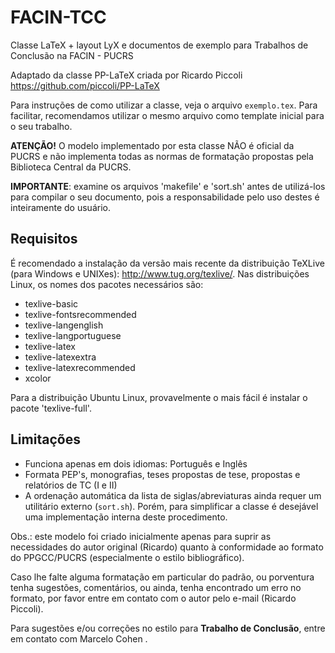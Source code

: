 FACIN-TCC
=========

Classe LaTeX + layout LyX e documentos de exemplo para Trabalhos de Conclusão na FACIN - PUCRS

Adaptado da classe PP-LaTeX criada por Ricardo Piccoli <https://github.com/piccoli/PP-LaTeX>

Para instruções de como utilizar a classe, veja o arquivo
`exemplo.tex`. Para facilitar, recomendamos utilizar o mesmo
arquivo como template inicial para o seu trabalho.

**ATENÇÃO!** O modelo implementado por esta classe NÃO é oficial da
PUCRS e não implementa todas as normas de formatação propostas
pela Biblioteca Central da PUCRS.

**IMPORTANTE**: examine os arquivos 'makefile' e 'sort.sh' antes de
utilizá-los para compilar o seu documento, pois a
responsabilidade pelo uso destes é inteiramente do usuário.

## Requisitos

É recomendado a instalação da versão mais recente da distribuição TeXLive (para Windows e UNIXes):
<http://www.tug.org/texlive/>. Nas distribuições Linux, os nomes dos pacotes necessários são:

- texlive-basic
- texlive-fontsrecommended
- texlive-langenglish
- texlive-langportuguese
- texlive-latex
- texlive-latexextra
- texlive-latexrecommended
- xcolor

Para a distribuição Ubuntu Linux, provavelmente o mais fácil é
instalar o pacote 'texlive-full'.

## Limitações

- Funciona apenas em dois idiomas: Português e Inglês
- Formata PEP's, monografias, teses propostas de tese, propostas e relatórios de TC (I e II)
- A ordenação automática da lista de siglas/abreviaturas ainda
  requer um utilitário externo (`sort.sh`). Porém, para
  simplificar a classe é desejável uma implementação interna
  deste procedimento.

Obs.: este modelo foi criado inicialmente apenas para suprir as
necessidades do autor original (Ricardo) quanto à conformidade ao formato do
PPGCC/PUCRS (especialmente o estilo bibliográfico).

Caso lhe falte alguma formatação em particular do padrão, ou porventura
tenha sugestões, comentários, ou ainda, tenha encontrado um erro
no formato, por favor entre em contato com o autor pelo e-mail
<rfbpiccoli at gmail dot com> (Ricardo Piccoli).

Para sugestões e/ou correções no estilo para **Trabalho de Conclusão**, entre em contato
com Marcelo Cohen <marcelo dot cohen at pucrs dot br>.

